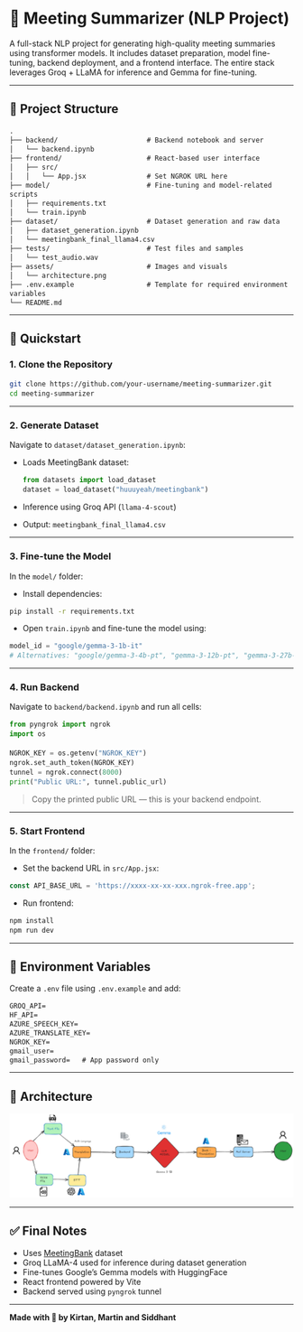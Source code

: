 # 🧠 Meeting Summarizer (NLP Project)

A full-stack NLP project for generating high-quality meeting summaries using transformer models. It includes dataset preparation, model fine-tuning, backend deployment, and a frontend interface. The entire stack leverages Groq + LLaMA for inference and Gemma for fine-tuning.

---

## 📁 Project Structure

```
.
├── backend/                      # Backend notebook and server
│   └── backend.ipynb
├── frontend/                     # React-based user interface
│   ├── src/
│   │   └── App.jsx               # Set NGROK URL here
├── model/                        # Fine-tuning and model-related scripts
│   ├── requirements.txt
│   └── train.ipynb
├── dataset/                      # Dataset generation and raw data
│   ├── dataset_generation.ipynb
│   └── meetingbank_final_llama4.csv
├── tests/                        # Test files and samples
│   └── test_audio.wav
├── assets/                       # Images and visuals
│   └── architecture.png
├── .env.example                  # Template for required environment variables
└── README.md
```

---

## 🚀 Quickstart

### 1. Clone the Repository

```bash
git clone https://github.com/your-username/meeting-summarizer.git
cd meeting-summarizer
```

---

### 2. Generate Dataset

Navigate to `dataset/dataset_generation.ipynb`:

- Loads MeetingBank dataset:
  ```python
  from datasets import load_dataset
  dataset = load_dataset("huuuyeah/meetingbank")
  ```

- Inference using Groq API (`llama-4-scout`)
- Output: `meetingbank_final_llama4.csv`

---

### 3. Fine-tune the Model

In the `model/` folder:

- Install dependencies:

```bash
pip install -r requirements.txt
```

- Open `train.ipynb` and fine-tune the model using:

```python
model_id = "google/gemma-3-1b-it"
# Alternatives: "google/gemma-3-4b-pt", "gemma-3-12b-pt", "gemma-3-27b-pt"
```

---

### 4. Run Backend

Navigate to `backend/backend.ipynb` and run all cells:

```python
from pyngrok import ngrok
import os

NGROK_KEY = os.getenv("NGROK_KEY")
ngrok.set_auth_token(NGROK_KEY)
tunnel = ngrok.connect(8000)
print("Public URL:", tunnel.public_url)
```

> Copy the printed public URL — this is your backend endpoint.

---

### 5. Start Frontend

In the `frontend/` folder:

- Set the backend URL in `src/App.jsx`:

```js
const API_BASE_URL = 'https://xxxx-xx-xx-xxx.ngrok-free.app';
```

- Run frontend:

```bash
npm install
npm run dev
```

---

## 🔐 Environment Variables

Create a `.env` file using `.env.example` and add:

```env
GROQ_API=
HF_API=
AZURE_SPEECH_KEY=
AZURE_TRANSLATE_KEY=
NGROK_KEY=
gmail_user=
gmail_password=   # App password only
```

---

## 📸 Architecture

![architecture](assets/architecture.png)

---

## ✅ Final Notes

- Uses [MeetingBank](https://huggingface.co/datasets/huuuyeah/meetingbank) dataset
- Groq LLaMA-4 used for inference during dataset generation
- Fine-tunes Google’s Gemma models with HuggingFace
- React frontend powered by Vite
- Backend served using `pyngrok` tunnel

---

**Made with 🤍 by Kirtan, Martin and Siddhant**

```
